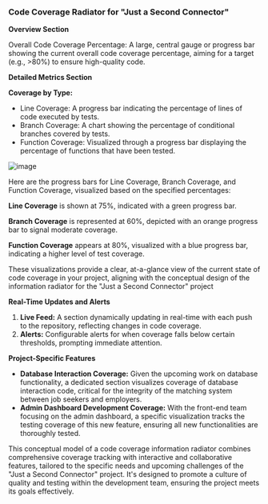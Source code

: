 ### <a name="_ez64i0avioti"></a>**Code Coverage Radiator for "Just a Second Connector"**
**Overview Section**

Overall Code Coverage Percentage: A large, central gauge or progress bar showing the current overall code coverage percentage, aiming for a target (e.g., >80%) to ensure high-quality code.


**Detailed Metrics Section**

**Coverage by Type:**

- Line Coverage: A progress bar indicating the percentage of lines of code executed by tests.
- Branch Coverage: A chart showing the percentage of conditional branches covered by tests.
- Function Coverage: Visualized through a progress bar displaying the percentage of functions that have been tested.

![image](https://github.com/slu-csci-5030/Just-a-second-connector/assets/66202274/5206c126-0e1b-4ca0-945a-5e8cd45b52dc)


Here are the progress bars for Line Coverage, Branch Coverage, and Function Coverage, visualized based on the specified percentages:

**Line Coverage** is shown at 75%, indicated with a green progress bar.

**Branch Coverage** is represented at 60%, depicted with an orange progress bar to signal moderate coverage.

**Function Coverage** appears at 80%, visualized with a blue progress bar, indicating a higher level of test coverage.

These visualizations provide a clear, at-a-glance view of the current state of code coverage in your project, aligning with the conceptual design of the information radiator for the "Just a Second Connector" project

**Real-Time Updates and Alerts**

1. **Live Feed:** A section dynamically updating in real-time with each push to the repository, reflecting changes in code coverage.
1. **Alerts:** Configurable alerts for when coverage falls below certain thresholds, prompting immediate attention.

**Project-Specific Features**

- **Database Interaction Coverage:** Given the upcoming work on database functionality, a dedicated section visualizes coverage of database interaction code, critical for the integrity of the matching system between job seekers and employers.
- **Admin Dashboard Development Coverage:** With the front-end team focusing on the admin dashboard, a specific visualization tracks the testing coverage of this new feature, ensuring all new functionalities are thoroughly tested.


This conceptual model of a code coverage information radiator combines comprehensive coverage tracking with interactive and collaborative features, tailored to the specific needs and upcoming challenges of the "Just a Second Connector" project. It's designed to promote a culture of quality and testing within the development team, ensuring the project meets its goals effectively.
